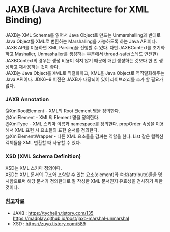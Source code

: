 # JAXB (Java Architecture for XML Binding)
JAXB는 XML Schema를 읽어서 Java Object로 만드는 Unmarshalling과 반대로 Java Object를 XML로 변환하는 Marshalling을 가능하도록 하는 Java API이다.<br>
JAXB API를 이용하면 XML Parsing을 진행할 수 있다. 다만 JAXBContext를 초기화하고 Mashaller, Unmashaller를 생성하는 부분에서 thread-safe(스레드 안전한) JAXBContext의 경우는 생성 비용이 적지 않기 때문에 매번 생성하는 것보다 한 번 생성하고 재사용하는 것이 좋다.<br>
JAXB는 Java Object를 XML로 직렬화하고, XML을 Java Object로 역직렬화해주는 Java API이다. JDK6~9 버전은 JAXB가 내장되어 있어 라이브러리를 추가 할 필요가 없다.
### JAXB Annotation
@XmlRootElement - XML의 Root Element 명을 정의한다.<br>
@XmlElement - XML의 Element 명을 정의한다.<br>
@XmlType - XML 스키마 이름과 namespace를 정의한다. propOrder 속성을 이용해서 XML 표현 시 요소들의 표현 순서를 정의한다.<br>
@XmlElementWrapper - 다른 XML 요소들을 감싸는 역할을 한다. List 같은 컬렉션 객체들을 XML 변환할 때 사용할 수 있다.
### XSD (XML Schema Definition)
XSD는 XML 스키마 정의이다.<br>
XSD는 XML 문서의 구조와 포함할 수 있는 요소(element)와 속성(attribute)들을 명시함으로써 해당 문서가 정의한대로 잘 작성한 XML 문서인지 유효성을 검사하기 위한 것이다.
### 참고자료
- JAXB : https://tychejin.tistory.com/135<br>
https://madplay.github.io/post/jaxb-marshal-unmarshal
- XSD : https://zuyo.tistory.com/589

